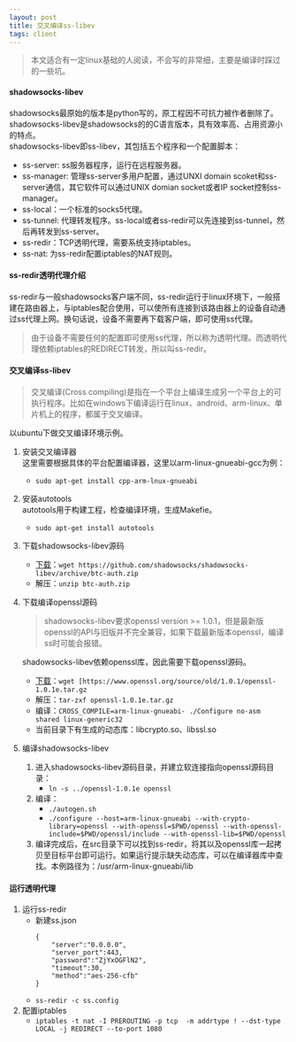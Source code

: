 ```yaml
---
layout: post
title: 交叉编译ss-libev
tags: client
---
```


> 本文适合有一定linux基础的人阅读，不会写的非常细，主要是编译时踩过的一些坑。

#### shadowsocks-libev
shadowsocks最原始的版本是python写的，原工程因不可抗力被作者删除了。  
shadowsocks-libev是shadowsocks的的C语言版本，具有效率高、占用资源小的特点。  
shadowsocks-libev即ss-libev，其包括五个程序和一个配置脚本：  

- ss-server: ss服务器程序，运行在远程服务器。
- ss-manager: 管理ss-server多用户配置，通过UNXI domain scoket和ss-server通信，其它软件可以通过UNIX domian socket或者IP socket控制ss-manager。
- ss-local：一个标准的socks5代理。
- ss-tunnel: 代理转发程序。ss-local或者ss-redir可以先连接到ss-tunnel，然后再转发到ss-server。
- ss-redir：TCP透明代理，需要系统支持iptables。
- ss-nat: 为ss-redir配置iptables的NAT规则。

#### ss-redir透明代理介绍
ss-redir与一般shadowsocks客户端不同，ss-redir运行于linux环境下，一般搭建在路由器上，与iptables配合使用，可以使所有连接到该路由器上的设备自动通过ss代理上网。换句话说，设备不需要再下载客户端，即可使用ss代理。

> 由于设备不需要任何的配置即可使用ss代理，所以称为透明代理。而透明代理依赖iptables的REDIRECT转发，所以叫ss-redir。

#### 交叉编译ss-libev
> 交叉编译(Cross compiling)是指在一个平台上编译生成另一个平台上的可执行程序。比如在windows下编译运行在linux、android、arm-linux、单片机上的程序，都属于交叉编译。

以ubuntu下做交叉编译环境示例。

1. 安装交叉编译器  
    这里需要根据具体的平台配置编译器，这里以arm-linux-gnueabi-gcc为例：  
    - `sudo apt-get install cpp-arm-lnux-gnueabi`

2. 安装autotools  
    autotools用于构建工程，检查编译环境，生成Makefie。  
    - `sudo apt-get install autotools`

3. 下载shadowsocks-libev源码  
    - [下载][ss-libev]：`wget https://github.com/shadowsocks/shadowsocks-libev/archive/btc-auth.zip`
    - 解压：`unzip btc-auth.zip`

4. 下载编译openssl源码  

    > shadowsocks-libev要求openssl version >= 1.0.1，但是最新版openssl的API与旧版并不完全兼容，如果下载最新版本openssl，编译ss时可能会报错。

    shadowsocks-libev依赖openssl库，因此需要下载openssl源码。  

    - [下载][openssl]：`wget [https://www.openssl.org/source/old/1.0.1/openssl-1.0.1e.tar.gz`
    - 解压：`tar-zxf openssl-1.0.1e.tar.gz`
    - 编译：`CROSS_COMPILE=arm-linux-gnueabi- ./Configure no-asm shared linux-generic32`
    - 当前目录下有生成的动态库：libcrypto.so、libssl.so

5. 编译shadowsocks-libev  
    1. 进入shadowsocks-libev源码目录，并建立软连接指向openssl源码目录：  
        - `ln -s ../openssl-1.0.1e openssl`
    2. 编译：  
        - `./autogen.sh`
        - `./configure --host=arm-linux-gnueabi --with-crypto-library=openssl --with-openssl=$PWD/openssl --with-openssl-include=$PWD/openssl/include --with-openssl-lib=$PWD/openssl`
    3. 编译完成后，在src目录下可以找到ss-redir，将其以及openssl库一起拷贝至目标平台即可运行。如果运行提示缺失动态库，可以在编译器库中查找。本例路径为：/usr/arm-linux-gnueabi/lib

#### 运行透明代理
1. 运行ss-redir  
    - 新建ss.json  
        ```
        {
            "server":"0.0.0.0",
            "server_port":443,
            "password":"ZjYxOGFlN2",
            "timeout":30,
            "method":"aes-256-cfb"
        }
        ```
    - `ss-redir -c ss.config`
2. 配置iptables  
    - `iptables -t nat -I PREROUTING -p tcp  -m addrtype ! --dst-type LOCAL -j REDIRECT --to-port 1080`


[ss-libev]: https://github.com/shadowsocks/shadowsocks-libev/archive/btc-auth.zip
[openssl]: https://www.openssl.org/source/old/1.0.1/openssl-1.0.1e.tar.gz
